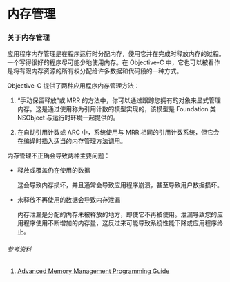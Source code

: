 # 内存管理

### 关于内存管理

应用程序内存管理是在程序运行时分配内存，使用它并在完成时释放内存的过程。一个写得很好的程序尽可能少地使用内存。在 Objective-C 中，它也可以被看作是将有限内存资源的所有权分配给许多数据和代码段的一种方式。

Objective-C 提供了两种应用程序内存管理方法：

1. “手动保留释放”或 MRR 的方法中，你可以通过跟踪您拥有的对象来显式管理内存。这是通过使用称为引用计数的模型实现的，该模型是 Foundation 类 NSObject 与运行时环境一起提供的。

2. 在自动引用计数或 ARC 中，系统使用与 MRR 相同的引用计数系统，但它会在编译时插入适当的内存管理方法调用。

内存管理不正确会导致两种主要问题：

* 释放或覆盖仍在使用的数据

  这会导致内存损坏，并且通常会导致应用程序崩溃，甚至导致用户数据损坏。

* 未释放不再使用的数据会导致内存泄漏

  内存泄漏是分配的内存未被释放的地方，即使它不再被使用。泄漏导致您的应用程序使用不断增加的内存量，这反过来可能导致系统性能下降或应用程序终止。

###### 参考资料

1. [Advanced Memory Management Programming Guide](https://developer.apple.com/library/content/documentation/Cocoa/Conceptual/MemoryMgmt/Articles/MemoryMgmt.html#//apple_ref/doc/uid/10000011-SW1)



